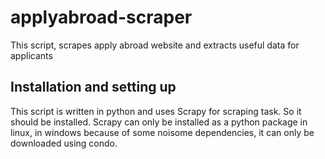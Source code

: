 # applyabroad-scraper
This script, scrapes apply abroad website and extracts useful data for applicants

## Installation and setting up
This script is written in python and uses Scrapy for scraping task. So it should be installed. Scrapy can only be installed as a python package in linux, in windows because of some noisome dependencies, it can only be downloaded using condo.



